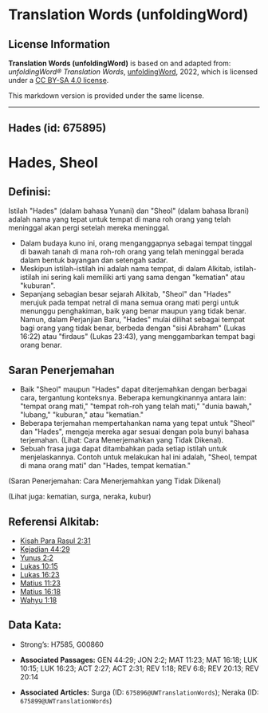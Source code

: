 # Translation Words (unfoldingWord)

## License Information

**Translation Words (unfoldingWord)** is based on and adapted from: _unfoldingWord® Translation Words_, [unfoldingWord](https://unfoldingword.org/utw), 2022, which is licensed under a [CC BY-SA 4.0 license](https://creativecommons.org/licenses/by-sa/4.0/legalcode.en).

This markdown version is provided under the same license.



--------------------------------

## Hades (id: 675895)

Hades, Sheol
============

Definisi:
---------

Istilah "Hades" (dalam bahasa Yunani) dan "Sheol" (dalam bahasa Ibrani) adalah nama yang tepat untuk tempat di mana roh orang yang telah meninggal akan pergi setelah mereka meninggal.

* Dalam budaya kuno ini, orang menganggapnya sebagai tempat tinggal di bawah tanah di mana roh\-roh orang yang telah meninggal berada dalam bentuk bayangan dan setengah sadar.
* Meskipun istilah\-istilah ini adalah nama tempat, di dalam Alkitab, istilah\-istilah ini sering kali memiliki arti yang sama dengan "kematian" atau "kuburan".
* Sepanjang sebagian besar sejarah Alkitab, "Sheol" dan "Hades" merujuk pada tempat netral di mana semua orang mati pergi untuk menunggu penghakiman, baik yang benar maupun yang tidak benar. Namun, dalam Perjanjian Baru, "Hades" mulai dilihat sebagai tempat bagi orang yang tidak benar, berbeda dengan "sisi Abraham" (Lukas 16:22\) atau "firdaus" (Lukas 23:43\), yang menggambarkan tempat bagi orang benar.

Saran Penerjemahan
------------------

* Baik "Sheol" maupun "Hades" dapat diterjemahkan dengan berbagai cara, tergantung konteksnya. Beberapa kemungkinannya antara lain: "tempat orang mati," "tempat roh\-roh yang telah mati," "dunia bawah," "lubang," "kuburan," atau "kematian."
* Beberapa terjemahan mempertahankan nama yang tepat untuk "Sheol" dan "Hades", mengeja mereka agar sesuai dengan pola bunyi bahasa terjemahan. (Lihat: Cara Menerjemahkan yang Tidak Dikenal).
* Sebuah frasa juga dapat ditambahkan pada setiap istilah untuk menjelaskannya. Contoh untuk melakukan hal ini adalah, "Sheol, tempat di mana orang mati" dan "Hades, tempat kematian."

(Saran Penerjemahan: Cara Menerjemahkan yang Tidak Dikenal)

(Lihat juga: kematian, surga, neraka, kubur)

Referensi Alkitab:
------------------

* [Kisah Para Rasul 2:31](https://ref.ly/Acts0:0)
* [Kejadian 44:29](https://ref.ly/Gen44:29)
* [Yunus 2:2](https://ref.ly/Jonah2:2)
* [Lukas 10:15](https://ref.ly/Luke10:15)
* [Lukas 16:23](https://ref.ly/Luke16:23)
* [Matius 11:23](https://ref.ly/Matt11:23)
* [Matius 16:18](https://ref.ly/Matt16:18)
* [Wahyu 1:18](https://ref.ly/Rev1:18)

Data Kata:
----------

* Strong’s: H7585, G00860

* **Associated Passages:** GEN 44:29; JON 2:2; MAT 11:23; MAT 16:18; LUK 10:15; LUK 16:23; ACT 2:27; ACT 2:31; REV 1:18; REV 6:8; REV 20:13; REV 20:14
* **Associated Articles:** Surga (ID: `675896@UWTranslationWords`); Neraka (ID: `675899@UWTranslationWords`)

